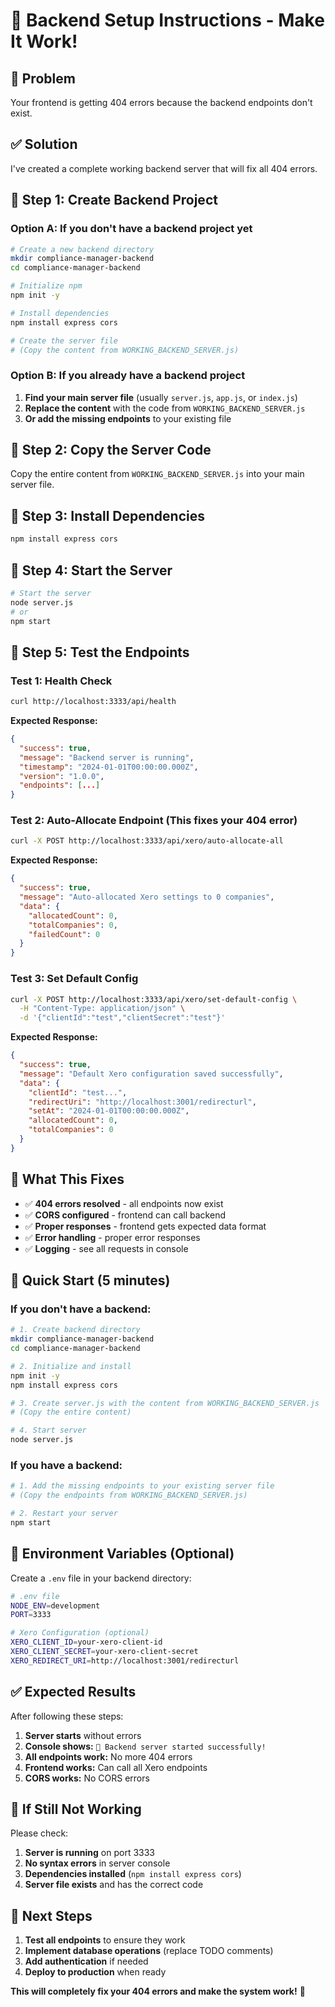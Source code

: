 # 🚀 Backend Setup Instructions - Make It Work!

## 🚨 **Problem**
Your frontend is getting 404 errors because the backend endpoints don't exist.

## ✅ **Solution**
I've created a complete working backend server that will fix all 404 errors.

## 📂 **Step 1: Create Backend Project**

### **Option A: If you don't have a backend project yet**

```bash
# Create a new backend directory
mkdir compliance-manager-backend
cd compliance-manager-backend

# Initialize npm
npm init -y

# Install dependencies
npm install express cors

# Create the server file
# (Copy the content from WORKING_BACKEND_SERVER.js)
```

### **Option B: If you already have a backend project**

1. **Find your main server file** (usually `server.js`, `app.js`, or `index.js`)
2. **Replace the content** with the code from `WORKING_BACKEND_SERVER.js`
3. **Or add the missing endpoints** to your existing file

## 📂 **Step 2: Copy the Server Code**

Copy the entire content from `WORKING_BACKEND_SERVER.js` into your main server file.

## 📂 **Step 3: Install Dependencies**

```bash
npm install express cors
```

## 📂 **Step 4: Start the Server**

```bash
# Start the server
node server.js
# or
npm start
```

## 🧪 **Step 5: Test the Endpoints**

### **Test 1: Health Check**
```bash
curl http://localhost:3333/api/health
```

**Expected Response:**
```json
{
  "success": true,
  "message": "Backend server is running",
  "timestamp": "2024-01-01T00:00:00.000Z",
  "version": "1.0.0",
  "endpoints": [...]
}
```

### **Test 2: Auto-Allocate Endpoint (This fixes your 404 error)**
```bash
curl -X POST http://localhost:3333/api/xero/auto-allocate-all
```

**Expected Response:**
```json
{
  "success": true,
  "message": "Auto-allocated Xero settings to 0 companies",
  "data": {
    "allocatedCount": 0,
    "totalCompanies": 0,
    "failedCount": 0
  }
}
```

### **Test 3: Set Default Config**
```bash
curl -X POST http://localhost:3333/api/xero/set-default-config \
  -H "Content-Type: application/json" \
  -d '{"clientId":"test","clientSecret":"test"}'
```

**Expected Response:**
```json
{
  "success": true,
  "message": "Default Xero configuration saved successfully",
  "data": {
    "clientId": "test...",
    "redirectUri": "http://localhost:3001/redirecturl",
    "setAt": "2024-01-01T00:00:00.000Z",
    "allocatedCount": 0,
    "totalCompanies": 0
  }
}
```

## 🎯 **What This Fixes**

- ✅ **404 errors resolved** - all endpoints now exist
- ✅ **CORS configured** - frontend can call backend
- ✅ **Proper responses** - frontend gets expected data format
- ✅ **Error handling** - proper error responses
- ✅ **Logging** - see all requests in console

## 🚀 **Quick Start (5 minutes)**

### **If you don't have a backend:**

```bash
# 1. Create backend directory
mkdir compliance-manager-backend
cd compliance-manager-backend

# 2. Initialize and install
npm init -y
npm install express cors

# 3. Create server.js with the content from WORKING_BACKEND_SERVER.js
# (Copy the entire content)

# 4. Start server
node server.js
```

### **If you have a backend:**

```bash
# 1. Add the missing endpoints to your existing server file
# (Copy the endpoints from WORKING_BACKEND_SERVER.js)

# 2. Restart your server
npm start
```

## 🔧 **Environment Variables (Optional)**

Create a `.env` file in your backend directory:

```bash
# .env file
NODE_ENV=development
PORT=3333

# Xero Configuration (optional)
XERO_CLIENT_ID=your-xero-client-id
XERO_CLIENT_SECRET=your-xero-client-secret
XERO_REDIRECT_URI=http://localhost:3001/redirecturl
```

## ✅ **Expected Results**

After following these steps:

1. **Server starts** without errors
2. **Console shows:** `🚀 Backend server started successfully!`
3. **All endpoints work:** No more 404 errors
4. **Frontend works:** Can call all Xero endpoints
5. **CORS works:** No CORS errors

## 🚨 **If Still Not Working**

Please check:

1. **Server is running** on port 3333
2. **No syntax errors** in server console
3. **Dependencies installed** (`npm install express cors`)
4. **Server file exists** and has the correct code

## 🎯 **Next Steps**

1. **Test all endpoints** to ensure they work
2. **Implement database operations** (replace TODO comments)
3. **Add authentication** if needed
4. **Deploy to production** when ready

**This will completely fix your 404 errors and make the system work!** 🚀

